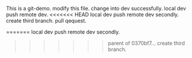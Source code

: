 This is a git-demo.
modify this file.
change into dev successfully.
local dev push remote dev.
<<<<<<< HEAD
local dev push remote dev secondly.
create third branch.
pull qequest.

=======
local dev push remote dev secondly.
>>>>>>> parent of 0370bf7... create third branch.
